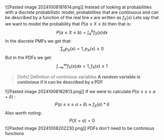 ![[Pasted image 20241008181614.png]]
Instead of looking at probabilities with a discrete probabilistic model, probabilities that are continuous and can be described by a function of the real line $x$ are written as $f_X(x)$ 
Lets say that we want to model the probability that $P(a\leq X \leq b)$ then that is:
$$
P(a\leq X \leq b) = \int_a^bf_X(x)dx
$$
In the discrete PMFs we get that:
$$
\sum_xp_X(x)=1, p_X(x)\geq0
$$
But in the PDFs we get:
$$
\int_{-\infty}^{\infty}f_X(x)dx=1, f_X(x)\geq1
$$
>[!info] Definition of continious variables
>**A random variable is continious if it can be described by a PDF**

![[Pasted image 20241008182813.png]]
If we were to calculate $P(a\leq x \leq a+\delta)$ : 
$$
P(a\leq x \leq a+\delta)\approx f_X(a)*\delta 
$$
Also worth noting:
$$
P(X=a) = 0
$$
![[Pasted image 20241008202230.png]]
PDFs don't need to be continious functions